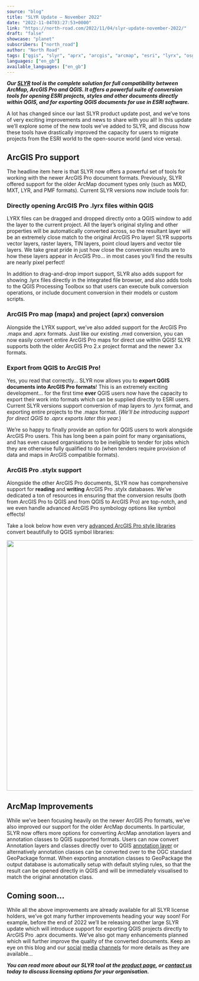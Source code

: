 ```yaml
---
source: "blog"
title: "SLYR Update — November 2022"
date: "2022-11-04T03:27:53+0000"
link: "https://north-road.com/2022/11/04/slyr-update-november-2022/"
draft: "false"
showcase: "planet"
subscribers: ["north_road"]
author: "North Road"
tags: ["qgis", "slyr", "aprx", "arcgis", "arcmap", "esri", "lyrx", "osgeo", "qgis", "slyr"]
languages: ["en_gb"]
available_languages: ["en_gb"]
---
```


<p><em><strong>Our <a href="https://north-road.com/slyr/">SLYR</a> tool is the complete solution for full compatibility between ArcMap, ArcGIS Pro and QGIS. It offers a powerful suite of conversion tools for opening ESRI projects, styles and other documents directly within QGIS, and for exporting QGIS documents for use in ESRI software.</strong></em></p>
<p>A lot has changed since our last SLYR product update post, and we&#8217;ve tons of very exciting improvements and news to share with you all! In this update we&#8217;ll explore some of the new tools we&#8217;ve added to SLYR, and discuss how these tools have drastically improved the capacity for users to migrate projects from the ESRI world to the open-source world (and vice versa).</p>
<h2>ArcGIS Pro support</h2>
<p>The headline item here is that SLYR now offers a powerful set of tools for working with the newer ArcGIS Pro document formats. Previously, SLYR offered support for the older ArcMap document types only (such as MXD, MXT, LYR, and PMF formats). Current SLYR versions now include tools for:</p>
<h3>Directly opening ArcGIS Pro .lyrx files within QGIS</h3>
<p>LYRX files can be dragged and dropped directly onto a QGIS window to add the layer to the current project. All the layer&#8217;s original styling and other properties will be automatically converted across, so the resultant layer will be an extremely close match to the original ArcGIS Pro layer! SLYR supports vector layers, raster layers, TIN layers, point cloud layers and vector tile layers. We take great pride in just how close the conversion results are to how these layers appear in ArcGIS Pro&#8230; in most cases you&#8217;ll find the results are nearly pixel perfect!</p>
<p>In addition to drag-and-drop import support, SLYR also adds support for showing .lyrx files directly in the integrated file browser, and also adds tools to the QGIS Processing Toolbox so that users can execute bulk conversion operations, or include document conversion in their models or custom scripts.</p>
<h3>ArcGIS Pro map (mapx) and project (aprx) conversion</h3>
<p>Alongside the LYRX support, we&#8217;ve also added support for the ArcGIS Pro .mapx and .aprx formats. Just like our existing .mxd conversion, you can now easily convert entire ArcGIS Pro maps for direct use within QGIS! SLYR supports both the older ArcGIS Pro 2.x project format and the newer 3.x formats.</p>
<h3>Export from QGIS to ArcGIS Pro!</h3>
<p>Yes, you read that correctly&#8230; SLYR now allows you to <strong>export QGIS documents into ArcGIS Pro formats</strong>! This is an extremely exciting development&#8230; for the first time <strong>ever</strong> QGIS users now have the capacity to export their work into formats which can be supplied directly to ESRI users. Current SLYR versions support conversion of map layers to .lyrx format, and exporting entire projects to the .mapx format. (<em>We&#8217;ll be introducing support for direct QGIS to .aprx exports later this year.</em>)</p>
<p>We&#8217;re so happy to finally provide an option for QGIS users to work alongside ArcGIS Pro users. This has long been a pain point for many organisations, and has even caused organisations to be ineligible to tender for jobs which they are otherwise fully qualified to do (when tenders require provision of data and maps in ArcGIS compatible formats).</p>
<h3>ArcGIS Pro .stylx support</h3>
<p>Alongside the other ArcGIS Pro documents, SLYR now has comprehensive support for <strong>reading</strong> and <strong>writing</strong> ArcGIS Pro .stylx databases. We&#8217;ve dedicated a ton of resources in ensuring that the conversion results (both from ArcGIS Pro to QGIS and from QGIS to ArcGIS Pro) are top-notch, and we even handle advanced ArcGIS Pro symbology options like symbol effects!</p>
<p>Take a look below how even very <a href="https://www.arcgis.com/home/item.html?id=3215e720f62d42008d125ca1a3219b14">advanced ArcGIS Pro style libraries</a> convert beautifully to QGIS symbol libraries:</p>
<p><img alt="" class="alignnone size-full wp-image-212441" height="678" src="https://north-road.com/wp-content/uploads/2022/11/Screenshot-from-2022-11-04-12-39-06.png" width="1353" /></p>
<h2>ArcMap Improvements</h2>
<p>While we&#8217;ve been focusing heavily on the newer ArcGIS Pro formats, we&#8217;ve also improved our support for the older ArcMap documents. In particular, SLYR now offers more options for converting ArcMap annotation layers and annotation classes to QGIS supported formats. Users can now convert Annotation layers and classes directly over to QGIS <a href="https://north-road.com/2021/10/21/introducing-annotation-layers-in-qgis-3-22/">annotation layer</a> or alternatively annotation classes can be converted over to the OGC standard GeoPackage format. When exporting annotation classes to GeoPackage the output database is automatically setup with default styling rules, so that the result can be opened directly in QGIS and will be immediately visualised to match the original annotation class.</p>
<h2>Coming soon&#8230;</h2>
<p>While all the above improvements are already available for all SLYR license holders, we&#8217;ve got many further improvements heading your way soon! For example, before the end of 2022 we&#8217;ll be releasing another large SLYR update which will introduce support for exporting QGIS projects directly to ArcGIS Pro .aprx documents. We&#8217;ve also got many enhancements planned which will further improve the quality of the converted documents. Keep an eye on this blog and our <a href="https://twitter.com/northroadgeo">social</a> <a href="https://www.linkedin.com/company/north-road-studios">media</a> <a href="https://mastodon.social/@northroadgeo@fosstodon.org">channels</a> for more details as they are available&#8230;</p>
<p><em><strong>You can read more about our SLYR tool at the <a href="https://north-road.com/slyr/">product page</a>, or <a href="https://north-road.com/contact/">contact us</a> today to discuss licensing options for your organisation.</strong></em></p>
<p>&nbsp;</p>
<div class="supsystic-social-sharing supsystic-social-sharing-package-flat supsystic-social-sharing-hide-on-homepage supsystic-social-sharing-spacing supsystic-social-sharing-content supsystic-social-sharing-content-align-left" style="font-size: 0.7em!important; display: none;"><a class="social-sharing-button sharer-flat sharer-flat-1 counter-standard without-counter twitter" href="https://twitter.com/share?url=https%3A%2F%2Fnorth-road.com%2F2022%2F11%2F04%2Fslyr-update-november-2022%2F&amp;text=SLYR+Update+%26%238212%3B+November+2022" rel="nofollow" target="_blank" title="Twitter"><i class="fa-ssbs fa-ssbs-fw fa-ssbs-twitter"></i><div class="counter-wrap standard"><span class="counter">0</span></div></a><a class="social-sharing-button sharer-flat sharer-flat-1 counter-standard without-counter linkedin" href="https://www.linkedin.com/shareArticle?mini=true&amp;title=SLYR+Update+%26%238212%3B+November+2022&amp;url=https%3A%2F%2Fnorth-road.com%2F2022%2F11%2F04%2Fslyr-update-november-2022%2F" rel="nofollow" target="_blank" title="Linkedin"><i class="fa-ssbs fa-ssbs-fw fa-ssbs-linkedin"></i><div class="counter-wrap standard"><span class="counter">0</span></div></a><a class="social-sharing-button sharer-flat sharer-flat-1 counter-standard without-counter facebook" href="http://www.facebook.com/sharer.php?u=https%3A%2F%2Fnorth-road.com%2F2022%2F11%2F04%2Fslyr-update-november-2022%2F" rel="nofollow" target="_blank" title="Facebook"><i class="fa-ssbs fa-ssbs-fw fa-ssbs-facebook"></i><div class="counter-wrap standard"><span class="counter">0</span></div></a></div>
